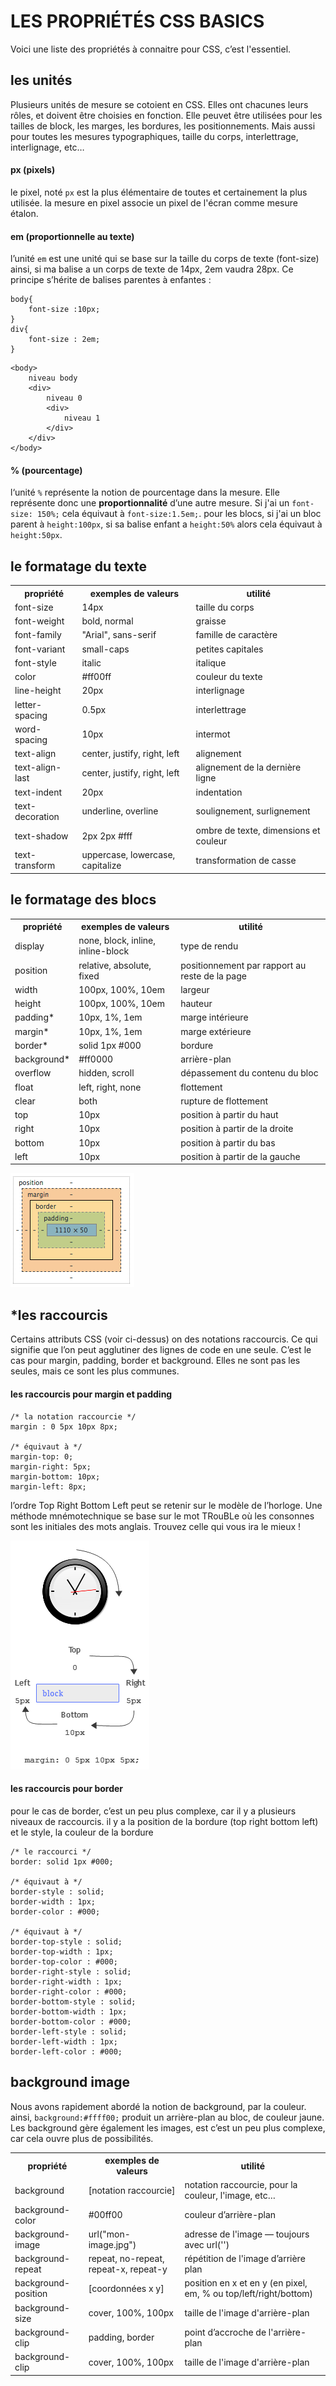 # LES PROPRIÉTÉS CSS BASICS

Voici une liste des propriétés à connaitre pour CSS, c’est l'essentiel. 

## les unités

Plusieurs unités de mesure se cotoient en CSS. Elles ont chacunes leurs rôles, et doivent être choisies en fonction. 
Elle peuvet être utilisées pour les tailles de block, les marges, les bordures, les positionnements. Mais aussi pour toutes les mesures typographiques, taille du corps, interlettrage, interlignage, etc…

#### px (pixels)
le pixel, noté `px` est la plus élémentaire de toutes et certainement la plus utilisée. la mesure en pixel associe un pixel de l'écran comme mesure étalon. 
#### em (proportionnelle au texte)
l’unité `em` est une unité qui se base sur la taille du corps de texte (font-size) ainsi, si ma balise a un corps de texte de 14px, 2em vaudra 28px. Ce principe s’hérite de balises parentes à enfantes :

```
body{
	font-size :10px;
}
div{
	font-size : 2em;
}
```

```
<body>
	niveau body
	<div>
		niveau 0
		<div>
			niveau 1
		</div>
	</div>
</body>
```
#### % (pourcentage)

l‘unité `%` représente la notion de pourcentage dans la mesure. Elle représente donc une **proportionnalité** d’une autre mesure. Si j'ai un `font-size: 150%;` cela équivaut à `font-size:1.5em;`. pour les blocs, si j'ai un bloc parent à `height:100px`, si sa balise enfant a `height:50%` alors cela équivaut à `height:50px`.

## le formatage du texte


<table>
	<tr>
		<th>propriété</th>
		<th>exemples de valeurs</th>
		<th>utilité</th>
	</tr>
	<tr>
		<td>font-size</td>
		<td>14px</td>
		<td>taille du corps</td>
	</tr>
	<tr>
		<td>font-weight</td>
		<td>bold, normal</td>
		<td>graisse</td>
	</tr>
	<tr>
		<td>font-family</td>
		<td>"Arial", sans-serif</td>
		<td>famille de caractère</td>
	</tr>
	<tr>
		<td>font-variant</td>
		<td>small-caps</td>
		<td>petites capitales</td>
	</tr>
	<tr>
		<td>font-style</td>
		<td>italic</td>
		<td>italique</td>
	</tr>
	<tr>
		<td>color</td>
		<td>#ff00ff</td>
		<td>couleur du texte</td>
	</tr>
	<tr>
		<td>line-height</td>
		<td>20px</td>
		<td>interlignage</td>
	</tr>
	<tr>
		<td>letter-spacing</td>
		<td>0.5px</td>
		<td>interlettrage</td>
	</tr>
	<tr>
		<td>word-spacing</td>
		<td>10px</td>
		<td>intermot</td>
	</tr>
	<tr>
		<td>text-align</td>
		<td>center, justify, right, left</td>
		<td>alignement</td>
	</tr>
	<tr>
		<td>text-align-last</td>
		<td>center, justify, right, left</td>
		<td>alignement de la dernière ligne</td>
	</tr>
	<tr>
		<td>text-indent</td>
		<td>20px</td>
		<td>indentation</td>
	</tr>
	<tr>
		<td>text-decoration</td>
		<td>underline, overline</td>
		<td>soulignement, surlignement</td>
	</tr>
	<tr>
		<td>text-shadow</td>
		<td>2px 2px #fff</td>
		<td>ombre de texte, dimensions et couleur</td>
	</tr>
	<tr>
		<td>text-transform</td>
		<td>uppercase, lowercase, capitalize</td>
		<td>transformation de casse</td>
	</tr>
</table>

## le formatage des blocs 


<table>
	<tr>
		<th>propriété</th>
		<th>exemples de valeurs</th>
		<th>utilité</th>
	</tr>
	<tr>
		<td>display</td>
		<td>none, block, inline, inline-block</td>
		<td>type de rendu</td>
	</tr>
	<tr>
		<td>position</td>
		<td>relative, absolute, fixed</td>
		<td>positionnement par rapport au reste de la page</td>
	</tr>
	<tr>
		<td>width</td>
		<td>100px, 100%, 10em</td>
		<td>largeur</td>
	</tr>
	<tr>
		<td>height</td>
		<td>100px, 100%, 10em</td>
		<td>hauteur</td>
	</tr>
	<tr>
		<td>padding*</td>
		<td>10px, 1%, 1em</td>
		<td>marge intérieure</td>
	</tr>
	<tr>
		<td>margin*</td>
		<td>10px, 1%, 1em</td>
		<td>marge extérieure</td>
	</tr>
	<tr>
		<td>border*</td>
		<td>solid 1px #000</td>
		<td>bordure</td>
	</tr>
	<tr>
		<td>background*</td>
		<td>#ff0000</td>
		<td>arrière-plan</td>
	</tr>
	<tr>
		<td>overflow</td>
		<td>hidden, scroll</td>
		<td>dépassement du contenu du bloc</td>
	</tr>
	<tr>
		<td>float</td>
		<td>left, right, none</td>
		<td>flottement</td>
	</tr>
	<tr>
		<td>clear</td>
		<td>both</td>
		<td>rupture de flottement</td>
	</tr>
	<tr>
		<td>top</td>
		<td>10px</td>
		<td>position à partir du haut</td>
	</tr>
	<tr>
		<td>right</td>
		<td>10px</td>
		<td>position à partir de la droite</td>
	</tr>
	<tr>
		<td>bottom</td>
		<td>10px</td>
		<td>position à partir du bas</td>
	</tr>
	<tr>
		<td>left</td>
		<td>10px</td>
		<td>position à partir de la gauche</td>
	</tr>
</table>

![order css](block.png)


## *les raccourcis

Certains attributs CSS (voir ci-dessus) on des notations raccourcis. Ce qui signifie que l’on peut agglutiner des lignes de code en une seule. C’est le cas pour margin, padding, border et background. Elles ne sont pas les seules, mais ce sont les plus communes. 

#### les raccourcis pour margin et padding

```
/* la notation raccourcie */
margin : 0 5px 10px 8px;

/* équivaut à */
margin-top: 0;
margin-right: 5px;
margin-bottom: 10px;
margin-left: 8px;
```
l’ordre Top Right Bottom Left peut se retenir sur le modèle de l’horloge. Une méthode mnémotechnique se base sur le mot TRouBLe où les consonnes sont les initiales des mots anglais. Trouvez celle qui vous ira le mieux !

![order css](margin-order.png)

#### les raccourcis pour border

pour le cas de border, c’est un peu plus complexe, car il y a plusieurs niveaux de raccourcis. il y a la position de la bordure (top right bottom left) et le style, la couleur de la bordure

```
/* le raccourci */
border: solid 1px #000;

/* équivaut à */
border-style : solid;
border-width : 1px;
border-color : #000;

/* équivaut à */
border-top-style : solid;
border-top-width : 1px;
border-top-color : #000;
border-right-style : solid;
border-right-width : 1px;
border-right-color : #000;
border-bottom-style : solid;
border-bottom-width : 1px;
border-bottom-color : #000;
border-left-style : solid;
border-left-width : 1px;
border-left-color : #000;
```


## background image

Nous avons rapidement abordé la notion de background, par la couleur. 
ainsi, `background:#ffff00;` produit un arrière-plan au bloc, de couleur jaune. 
Les background gère également les images, est c’est un peu plus complexe, car cela ouvre plus de possibilités. 

<table>
	<tr>
		<th>propriété</th>
		<th>exemples de valeurs</th>
		<th>utilité</th>
	</tr>
	<tr>
		<td>background</td>
		<td>[notation raccourcie]</td>
		<td>notation raccourcie, pour la couleur, l'image, etc…</td>
	</tr>
	<tr>
		<td>background-color</td>
		<td>#00ff00</td>
		<td>couleur d’arrière-plan</td>
	</tr>
	<tr>
		<td>background-image</td>
		<td>url("mon-image.jpg")</td>
		<td>adresse de l'image — toujours avec url('')</td>
	</tr>
	<tr>
		<td>background-repeat</td>
		<td>repeat, no-repeat, repeat-x, repeat-y</td>
		<td>répétition de l'image d’arrière plan</td>
	</tr>
	<tr>
		<td>background-position</td>
		<td>[coordonnées x y]</td>
		<td>position en x et en y (en pixel, em, % ou top/left/right/bottom)</td>
	</tr>
	<tr>
		<td>background-size</td>
		<td>cover, 100%, 100px</td>
		<td>taille de l'image d'arrière-plan</td>
	</tr>
	<tr>
		<td>background-clip</td>
		<td>padding, border</td>
		<td>point d’accroche de l'arrière-plan</td>
	</tr>
	<tr>
		<td>background-clip</td>
		<td>cover, 100%, 100px</td>
		<td>taille de l'image d'arrière-plan</td>
	</tr>
</table>

